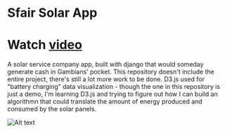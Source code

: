 # Sfair Solar App
# Watch [video](https://youtu.be/KfBQFM67ACA)

A solar service company app, built with django that would someday generate cash in Gambians' pocket.
This repository doesn't include the entire project, there's still a lot more work to be done.
D3.js used for "battery charging" data visualization - though the one in this repository is just a demo, 
I'm learning D3.js and trying to figure out how I can build an algorithmn that could translate the amount of energy
produced and consumed by the solar panels.

![Alt text](https://raw.githubusercontent.com/msawo/sfair-solar-app/master/solar_app-devices-02.gif "Solar-app")

